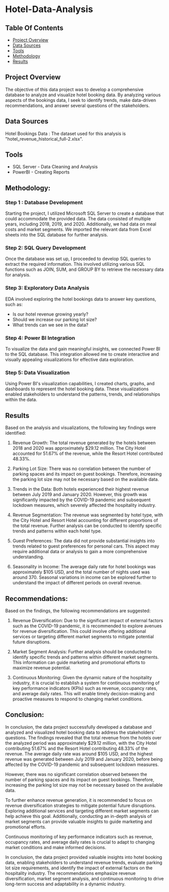 # Hotel-Data-Analysis

## Table Of Contents

- [Project Overview](#project-overview)
- [Data Sources](#data-sources)
- [Tools](#tools)
- [Methodology](#methodology)
- [Results](#results)

## Project Overview  
The objective of this data project was to develop a comprehensive database to analyze and visualize hotel booking data. By analyzing various aspects of the bookings data, I seek to identify trends, make data-driven recommendations, and answer several questions of the stakeholders.

## Data Sources
Hotel Bookings Data : The dataset used for this analysis is "hotel_revenue_historical_full-2.xlsx".

## Tools
- SQL Server - Data Cleaning and Analysis
- PowerBI - Creating Reports

## Methodology:
### Step 1 : Database Development
Starting the project, I utilized Microsoft SQL Server to create a database that could accommodate the provided data. The data consisted of multiple years, including 2018, 2019, and 2020. Additionally, we had data on meal costs and market segments. We imported the relevant data from Excel sheets into the SQL database for further analysis.

### Step 2: SQL Query Development
Once the database was set up, I proceeded to develop SQL queries to extract the required information. This involved utilizing various SQL functions such as JOIN, SUM, and GROUP BY to retrieve the necessary data for analysis.

### Step 3: Exploratory Data Analysis
EDA involved exploring the hotel bookings data to answer key questions, such as:
- Is our hotel revenue growing yearly?
- Should we increase our parking lot size?
- What trends can we see in the data?

### Step 4: Power BI Integration
To visualize the data and gain meaningful insights, we connected Power BI to the SQL database. This integration allowed me to create interactive and visually appealing visualizations for effective data exploration.

### Step 5: Data Visualization
Using Power BI's visualization capabilities, I created charts, graphs, and dashboards to represent the hotel booking data. These visualizations enabled stakeholders to understand the patterns, trends, and relationships within the data.

## Results
Based on the analysis and visualizations, the following key findings were identified:

1. Revenue Growth: The total revenue generated by the hotels between 2018 and 2020 was approximately $29.12 million. The City Hotel accounted for 51.67% of the revenue, while the Resort Hotel contributed 48.33%.

2. Parking Lot Size: There was no correlation between the number of parking spaces and its impact on guest bookings. Therefore, increasing the parking lot size may not be necessary based on the available data.

3. Trends in the Data: Both hotels experienced their highest revenue between July 2019 and January 2020. However, this growth was significantly impacted by the COVID-19 pandemic and subsequent lockdown measures, which severely affected the hospitality industry.

4. Revenue Segmentation: The revenue was segmented by hotel type, with the City Hotel and Resort Hotel accounting for different proportions of the total revenue. Further analysis can be conducted to identify specific trends and patterns within each hotel type.

5. Guest Preferences: The data did not provide substantial insights into trends related to guest preferences for personal cars. This aspect may require additional data or analysis to gain a more comprehensive understanding.

6. Seasonality in Income: The average daily rate for hotel bookings was approximately $105 USD, and the total number of nights used was around 370. Seasonal variations in income can be explored further to understand the impact of different periods on overall revenue.

## Recommendations:
Based on the findings, the following recommendations are suggested:

1. Revenue Diversification: Due to the significant impact of external factors such as the COVID-19 pandemic, it is recommended to explore avenues for revenue diversification. This could involve offering additional services or targeting different market segments to mitigate potential future disruptions.

2. Market Segment Analysis: Further analysis should be conducted to identify specific trends and patterns within different market segments. This information can guide marketing and promotional efforts to maximize revenue potential.

3. Continuous Monitoring: Given the dynamic nature of the hospitality industry, it is crucial to establish a system for continuous monitoring of key performance indicators (KPIs) such as revenue, occupancy rates, and average daily rates. This will enable timely decision-making and proactive measures to respond to changing market conditions.

## Conclusion:
In conclusion, the data project successfully developed a database and analyzed and visualized hotel booking data to address the stakeholders' questions. The findings revealed that the total revenue from the hotels over the analyzed period was approximately $29.12 million, with the City Hotel contributing 51.67% and the Resort Hotel contributing 48.33% of the revenue. The average daily rate was around $105 USD, and the highest revenue was generated between July 2019 and January 2020, before being affected by the COVID-19 pandemic and subsequent lockdown measures.

However, there was no significant correlation observed between the number of parking spaces and its impact on guest bookings. Therefore, increasing the parking lot size may not be necessary based on the available data.

To further enhance revenue generation, it is recommended to focus on revenue diversification strategies to mitigate potential future disruptions. Exploring additional services and targeting different market segments can help achieve this goal. Additionally, conducting an in-depth analysis of market segments can provide valuable insights to guide marketing and promotional efforts.

Continuous monitoring of key performance indicators such as revenue, occupancy rates, and average daily rates is crucial to adapt to changing market conditions and make informed decisions.

In conclusion, the data project provided valuable insights into hotel booking data, enabling stakeholders to understand revenue trends, evaluate parking lot size requirements, and identify the impact of external factors on the hospitality industry. The recommendations emphasize revenue diversification, market segment analysis, and continuous monitoring to drive long-term success and adaptability in a dynamic industry.







